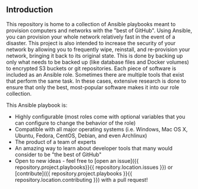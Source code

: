 ## Introduction

This repository is home to a collection of Ansible playbooks meant to provision computers and networks with the "best of GitHub". Using Ansible, you can provision your whole network relatively fast in the event of a disaster. This project is also intended to increase the security of your network by allowing you to frequently wipe, reinstall, and re-provision your network, bringing it back to its original state. This is done by backing up only what needs to be backed up (like database files and Docker volumes) to encrypted S3 buckets or git repositories. Each piece of software is included as an Ansible role. Sometimes there are multiple tools that exist that perform the same task. In these cases, extensive research is done to ensure that only the best, most-popular software makes it into our role collection.

This Ansible playbook is:

- Highly configurable (most roles come with optional variables that you can configure to change the behavior of the role)
- Compatible with all major operating systems (i.e. Windows, Mac OS X, Ubuntu, Fedora, CentOS, Debian, and even Archlinux)
- The product of a team of experts
- An amazing way to learn about developer tools that many would consider to be "the best of GitHub"
- Open to new ideas - feel free to [open an issue]({{ repository.project.playbooks}}{{ repository.location.issues }}) or [contribute]({{ repository.project.playbooks }}{{ repository.location.contributing }}) with a pull request!
